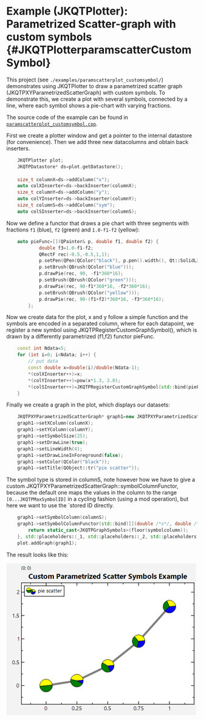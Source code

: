 # Example (JKQTPlotter): Parametrized Scatter-graph with custom symbols             {#JKQTPlotterparamscatterCustomSymbol}

This project (see `./examples/paramscatterplot_customsymbol/`) demonstrates using JKQTPlotter to draw a parametrized scatter graph (JKQTPXYParametrizedScatterGraph) with custom symbols. To demonstrate this, we create a plot with several symbols, connected by a line, where each symbol shows a pie-chart with varying fractions.

The source code of the example can be found in [`paramscatterplot_customsymbol.cpp`](https://github.com/jkriege2/JKQtPlotter/tree/master/examples/paramscatterplot_customsymbol/paramscatterplot_customsymbol.cpp).

First we create a plotter window and get a pointer to the internal datastore (for convenience). Then we add three new datacolumns and obtain back inserters.
```.cpp
    JKQTPlotter plot;
    JKQTPDatastore* ds=plot.getDatastore();

    size_t columnX=ds->addColumn("x");
    auto colXInserter=ds->backInserter(columnX);
    size_t columnY=ds->addColumn("y");
    auto colYInserter=ds->backInserter(columnY);
    size_t columnS=ds->addColumn("sym");
    auto colSInserter=ds->backInserter(columnS);
```
Now we define a functor that draws a pie chart with three segments with fractions `f1` (blue), `f2` (green) and `1.0-f1-f2` (yellow):
```.cpp
    auto pieFunc=[](QPainter& p, double f1, double f2) {
            double f3=1.0-f1-f2;
            QRectF rec(-0.5,-0.5,1,1);
            p.setPen(QPen(QColor("black"), p.pen().width(), Qt::SolidLine));
            p.setBrush(QBrush(QColor("blue")));
            p.drawPie(rec, 90, -f1*360*16);
            p.setBrush(QBrush(QColor("green")));
            p.drawPie(rec, 90-f1*360*16, -f2*360*16);
            p.setBrush(QBrush(QColor("yellow")));
            p.drawPie(rec, 90-(f1+f2)*360*16, -f3*360*16);
        };
```
Now we create data for the plot, x and y follow a simple function and the symbols are encoded in a separated column, where for each datapoint, we register a new symbol using JKQTPRegisterCustomGraphSymbol(), which is drawn by a differently parametrized (f1,f2) functor pieFunc.
```.cpp
    const int Ndata=5;
    for (int i=0; i<Ndata; i++) {
        // put data
        const double x=double(i)/double(Ndata-1);
        *(colXInserter++)=x;
        *(colYInserter++)=pow(x*1.3, 2.0);
        *(colSInserter++)=JKQTPRegisterCustomGraphSymbol(std::bind(pieFunc, std::placeholders::_1, x*0.4, 0.5-x*0.2));
    }
```
Finally we create a graph in the plot, which displays our datasets:
```.cpp
    JKQTPXYParametrizedScatterGraph* graph1=new JKQTPXYParametrizedScatterGraph(&plot);
    graph1->setXColumn(columnX);
    graph1->setYColumn(columnY);
    graph1->setSymbolSize(25);
    graph1->setDrawLine(true);
    graph1->setLineWidth(4);
    graph1->setDrawLineInForeground(false);
    graph1->setColor(QColor("black"));
    graph1->setTitle(QObject::tr("pie scatter"));
```    
The symbol type is stored in columnS, note however how we have to give a  custom JKQTPXYParametrizedScatterGraph::symbolColumnFunctor, because the default one maps the values in the column to the range `[0...JKQTPMaxSymbolID]`  in a cycling fashion (using a mod operation), but here we want to use the `stored ID directly.
```.cpp
    graph1->setSymbolColumn(columnS);
    graph1->setSymbolColumnFunctor(std::bind([](double /*x*/, double /*y*/, double symbolcolumn)->JKQTPGraphSymbols {
        return static_cast<JKQTPGraphSymbols>(floor(symbolcolumn));
    }, std::placeholders::_1, std::placeholders::_2, std::placeholders::_3));
    plot.addGraph(graph1);
```
The result looks like this:

![paramscatterplot_customsymbol](https://raw.githubusercontent.com/jkriege2/JKQtPlotter/master/screenshots/paramscatterplot_customsymbol.png)



